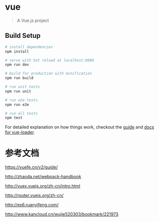 # vue

> A Vue.js project

## Build Setup

``` bash
# install dependencies
npm install

# serve with hot reload at localhost:8080
npm run dev

# build for production with minification
npm run build

# run unit tests
npm run unit

# run e2e tests
npm run e2e

# run all tests
npm test
```

For detailed explanation on how things work, checkout the [guide](http://vuejs-templates.github.io/webpack/) and [docs for vue-loader](http://vuejs.github.io/vue-loader).


# 参考文档

https://vuefe.cn/v2/guide/

http://zhaoda.net/webpack-handbook

http://vuex.vuejs.org/zh-cn/intro.html

http://router.vuejs.org/zh-cn/

http://es6.ruanyifeng.com/

http://www.kancloud.cn/wujie520303/bookmark/221973
